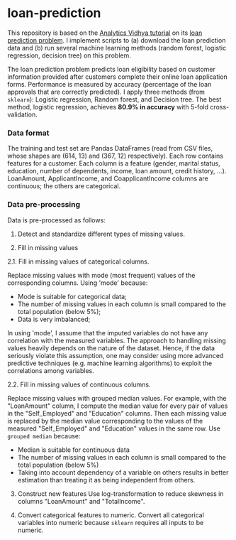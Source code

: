 # loan-prediction
 
This repository is based on the [Analytics Vidhya tutorial](https://www.analyticsvidhya.com/blog/2016/01/complete-tutorial-learn-data-science-python-scratch-2/) on its [loan prediction problem](https://datahack.analyticsvidhya.com/contest/practice-problem-loan-prediction-iii/). I implement scripts to (a) download the loan prediction data and (b) run several machine learning methods (random forest, logistic regression, decision tree) on this problem. 

The loan prediction problem predicts loan eligibility based on customer information provided after customers complete their online loan application forms. Performance is measured by accuracy (percentage of the loan approvals that are correctly predicted). I apply three methods (from `sklearn`): Logistic regression, Random forest, and Decision tree. The best method, logistic regression, achieves **80.9% in accuracy** with 5-fold cross-validation. 

### Data format

The training and test set are Pandas DataFrames (read from CSV files, whose shapes are (614, 13) and (367, 12) respectively). Each row contains features for a customer. Each column is a feature (gender, marital status, education, number of dependents, income, loan amount, credit history, ...).
LoanAmount, ApplicantIncome, and CoapplicantIncome columns are continuous; the others are categorical. 

### Data pre-processing

Data is pre-processed as follows:

1. Detect and standardize different types of missing values.
	
2. Fill in missing values

2.1. Fill in missing values of categorical columns.

Replace missing values with mode (most frequent) values of the corresponding columns. Using 'mode' because:
- Mode is suitable for categorical data;
- The number of missing values in each column is small compared to the total population (below 5%);
- Data is very imbalanced;

In using 'mode', I assume that the imputed variables do not have any correlation with the measured variables. 
The approach to handling missing values heavily depends on the nature of the dataset.
Hence, if the data seriously violate this assumption, one may consider using more advanced predictive techniques (e.g. machine learning algorithms) to exploit the correlations among variables.

2.2. Fill in missing values of continuous columns.

Replace missing values with grouped median values. For example, with the "LoanAmount" column, I compute the median value for every pair of values in the "Self_Employed" and "Education" columns. Then each missing value is replaced by the median value corresponding to the values of the measured "Self_Employed" and "Education" values in the same row.  Use `grouped median` because:
- Median is suitable for continuous data
- The number of missing values in each column is small compared to the total population (below 5%)
- Taking into account dependency of a variable on others results in better estimation than treating it as being independent from others.

3. Construct new features 
Use log-transformation to reduce skewness in columns "LoanAmount" and "TotalIncome".

4. Convert categorical features to numeric. 
Convert all categorical variables into numeric because `sklearn` requires all inputs to be numeric.

